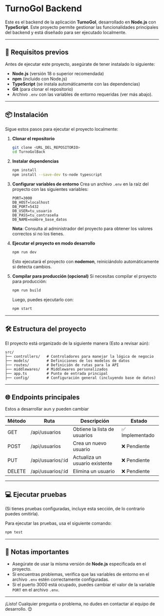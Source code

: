 # TurnoGol Backend

Este es el backend de la aplicación **TurnoGol**, desarrollado en **Node.js** con **TypeScript**. Este proyecto permite gestionar las funcionalidades principales del backend y está diseñado para ser ejecutado localmente.

---

## 🚀 **Requisitos previos**

Antes de ejecutar este proyecto, asegúrate de tener instalado lo siguiente:

- **Node.js** (versión 18 o superior recomendada)
- **npm** (incluido con Node.js)
- **TypeScript** (se instala automáticamente con las dependencias)
- **Git** (para clonar el repositorio)
- Archivo `.env` con las variables de entorno requeridas (ver más abajo).

---

## 📦 **Instalación**

Sigue estos pasos para ejecutar el proyecto localmente:

1. **Clonar el repositorio**
   ```bash
   git clone <URL_DEL_REPOSITORIO>
   cd TurnoGolBack
   ```

2. **Instalar dependencias**
   ```bash
   npm install
   npm install --save-dev ts-node typescript
   ```

3. **Configurar variables de entorno**
   Crea un archivo `.env` en la raíz del proyecto con las siguientes variables:

   ```env
   PORT=3000
   DB_HOST=localhost
   DB_PORT=5432
   DB_USER=tu_usuario
   DB_PASS=tu_contraseña
   DB_NAME=nombre_base_datos
   ```

   **Nota**: Consulta al administrador del proyecto para obtener los valores correctos si no los tienes.

4. **Ejecutar el proyecto en modo desarrollo**
   ```bash
   npm run dev
   ```

   Esto ejecutará el proyecto con **nodemon**, reiniciándolo automáticamente si detecta cambios.

5. **Compilar para producción (opcional)**
   Si necesitas compilar el proyecto para producción:
   ```bash
   npm run build
   ```

   Luego, puedes ejecutarlo con:
   ```bash
   npm start
   ```

---

## 🛠️ **Estructura del proyecto**

El proyecto está organizado de la siguiente manera (Esto a revisar aún):

```
src/
├── controllers/   # Controladores para manejar la lógica de negocio
├── models/        # Definiciones de los modelos de datos
├── routes/        # Definición de rutas para la API
├── middlewares/   # Middlewares personalizados
├── app.ts         # Punto de entrada principal
├── config/        # Configuración general (incluyendo base de datos)
```

---

## 🌐 **Endpoints principales**

Estos a desarrollar aun y pueden cambiar

| Método | Ruta              | Descripción                          | Estado          |
|--------|-------------------|--------------------------------------|-----------------|
| GET    | /api/usuarios     | Obtiene la lista de usuarios         | ✅ Implementado |
| POST   | /api/usuarios     | Crea un nuevo usuario                | ❌ Pendiente    |
| PUT    | /api/usuarios/:id | Actualiza un usuario existente       | ❌ Pendiente    |
| DELETE | /api/usuarios/:id | Elimina un usuario                   | ❌ Pendiente    |

---

## 💻 **Ejecutar pruebas**

(Si tienes pruebas configuradas, incluye esta sección, de lo contrario puedes omitirla).

Para ejecutar las pruebas, usa el siguiente comando:
```bash
npm test
```

---

## 📖 **Notas importantes**

- Asegúrate de usar la misma versión de **Node.js** especificada en el proyecto.
- Si encuentras problemas, verifica que las variables de entorno en el archivo `.env` estén correctamente configuradas.
- Si el puerto 3000 está ocupado, puedes cambiar el valor de la variable `PORT` en el archivo `.env`.

---

¡Listo! Cualquier pregunta o problema, no dudes en contactar al equipo de desarrollo. 😊
